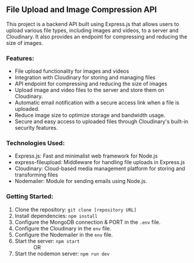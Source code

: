 ## File Upload and Image Compression API

This project is a backend API built using Express.js that allows users to upload various file types, including images and videos, to a server and Cloudinary. It also provides an endpoint for compressing and reducing the size of images.

### Features:
- File upload functionality for images and videos
- Integration with Cloudinary for storing and managing files
- API endpoint for compressing and reducing the size of images
- Upload image and video files to the server and store them on Cloudinary.
- Automatic email notification with a secure access link when a file is uploaded.
- Reduce image size to optimize storage and bandwidth usage.
- Secure and easy access to uploaded files through Cloudinary's built-in security features.

### Technologies Used:
- Express.js: Fast and minimalist web framework for Node.js
- express-fileupload: Middleware for handling file uploads in Express.js
- Cloudinary: Cloud-based media management platform for storing and transforming files
- Nodemailer: Module for sending emails using Node.js.

### Getting Started:
1. Clone the repository: `git clone [repository URL]`
2. Install dependencies: `npm install`
3. Configure the MongoDB connection & PORT in the `.env` file.
4. Configure the Cloudinary in the `env` file.
5. Configure the Nodemailer in the `env` file.
6. Start the server: `npm start` \
&emsp; &emsp;&emsp; OR
4. Start the nodemon server: `npm run dev`